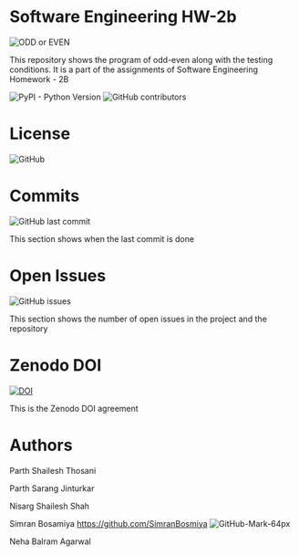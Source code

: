 # Software Engineering HW-2b

![ODD or EVEN](https://user-images.githubusercontent.com/89279195/131880299-19927f79-44cd-4355-9b07-797c34e42235.png)

This repository shows the program of odd-even along with the testing conditions. It is a part of the assignments of Software Engineering Homework - 2B

![PyPI - Python Version](https://img.shields.io/pypi/pyversions/numpy)
![GitHub contributors](https://img.shields.io/github/contributors-anon/freakNewton/HW-2b)

# License
![GitHub](https://img.shields.io/github/license/freakNewton/HW-2b)


# Commits
![GitHub last commit](https://img.shields.io/github/last-commit/freakNewton/HW-2b)

This section shows when the last commit is done

# Open Issues
![GitHub issues](https://img.shields.io/github/issues/freakNewton/HW-2b)

This section shows the number of open issues in the project and the repository

# Zenodo DOI
[![DOI](https://zenodo.org/badge/401821008.svg)](https://zenodo.org/badge/latestdoi/401821008)

This is the Zenodo DOI agreement

# Authors
Parth Shailesh Thosani

Parth Sarang Jinturkar

Nisarg Shailesh Shah

Simran Bosamiya https://github.com/SimranBosmiya  ![GitHub-Mark-64px](https://user-images.githubusercontent.com/41890534/131941613-d847d4a7-d3bf-4f5a-82c4-1fc9fd6e6eee.png)

Neha Balram Agarwal



